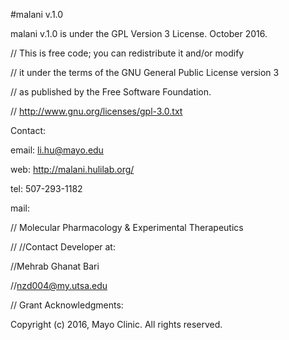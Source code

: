 #malani v.1.0

malani v.1.0 is under the GPL Version 3 License. October 2016.

//    This is free code; you can redistribute it and/or modify

//    it under the terms of the GNU General Public License version 3 

//    as published by the Free Software Foundation.

//    http://www.gnu.org/licenses/gpl-3.0.txt



Contact:

email: li.hu@mayo.edu

web: http://malani.hulilab.org/

tel: 507-293-1182

mail: 

//    Molecular Pharmacology & Experimental Therapeutics

//
//Contact Developer at:

//Mehrab Ghanat Bari

//nzd004@my.utsa.edu

//
Grant Acknowledgments:


Copyright (c) 2016, Mayo Clinic. All rights reserved.



